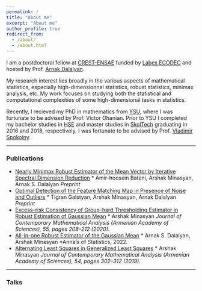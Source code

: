 ```yaml
---
permalink: /
title: "About me"
excerpt: "About me"
author_profile: true
redirect_from: 
  - /about/
  - /about.html
---
```


I am a postdoctoral fellow at [CREST-ENSAE](https://www.ensae.fr/) funded by [Labex ECODEC](https://labex-ecodec.ensae.fr/) and hosted by Prof. [Arnak Dalalyan](https://adalalyan.github.io/).

My research interest lies broadly in the various aspects of mathematical statistics, especially high-dimensionnal statistics, robust 
statistics, minimax analysis, etc. My work focuses on studying both the statistical and computational complexities of some high-dimensional tasks in statistics.

Recently, I recieved my PhD in mathematics from [YSU](http://www.ysu.am/main/), where I was fortunate to be advised by Prof. Victor Ohanian. Prior to YSU I completed my bachelor studies in [HSE](https://www.hse.ru/en/) and master studies in [SkolTech](https://www.skoltech.ru/en/) graduating in 2016 and 2018, respectively. I was fortunate to be advised by Prof. [Vladimir Spokoiny](https://www.wias-berlin.de/people/spokoiny/?lang=0). 

--- 
### Publications

- [Nearly Minimax Robust Estimator of the Mean Vector by Iterative Spectral Dimension Reduction](https://arxiv.org/pdf)
\* Amir-hoosein Bateni, Arshak Minasyan, Arnak S. Dalalyan
*Preprint*
- [Optimal Detection of the Feature Matching Map in Presence of Noise and Outliers](https://arxiv.org/abs/2106.07044)
\* Tigran Galstyan, Arshak Minasyan, Arnak Dalalyan
*Preprint*
- [Excess-risk Consistency of Group-hard Thresholding Estimator in Robust Estimation of Gaussian Mean](https://link.springer.com/article/10.3103/S1068362320030073)
\* Arshak Minasyan
*Journal of Contemporary Mathematical Analysis (Armenian Academy of Sciences), 55, pages 208–212 (2020).*
- [All-in-one Robust Estimator of the Gaussian Mean](https://arxiv.org/abs/2002.01432)
\* Arnak S. Dalalyan, Arshak Minasyan
*Annals of Statistics, 2022. 
- [Alternating Least Squares in Generalized Least Squares](https://link.springer.com/article/10.3103/S1068362319050078)
\* Arshak Minasyan
*Journal of Contemporary Mathematical Analysis (Armenian Academy of Sciences), 54, pages 302–312 (2019).*

---
### Talks 
